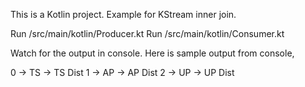 This is a Kotlin project. Example for KStream inner join.

Run /src/main/kotlin/Producer.kt
Run /src/main/kotlin/Consumer.kt

Watch for the output in console. Here is sample output from console,

0 -> TS -> TS Dist
1 -> AP -> AP Dist
2 -> UP -> UP Dist
